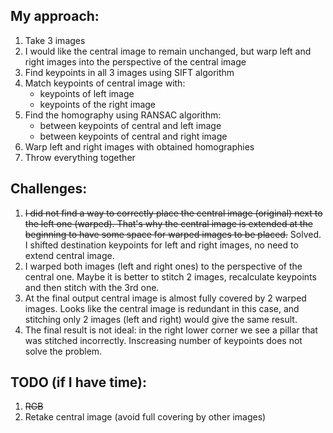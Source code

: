 ## My approach:
1. Take 3 images
2. I would like the central image to remain unchanged, but warp left and right images into the perspective of the central image
2. Find keypoints in all 3 images using SIFT algorithm
3. Match keypoints of central image with:
     - keypoints of left image
     - keypoints of the right image
4. Find the homography using RANSAC algorithm:
     - between keypoints of central and left image
     - between keypoints of central and right image
5. Warp left and right images with obtained homographies
6. Throw everything together

## Challenges:
1. ~~I did not find a way to correctly place the central image (original) next to the left one (warped). That's why the central image is extended at the beginning to have some space for warped images to be placed.~~ Solved. I shifted destination keypoints for left and right images, no need to extend central image.<br>
2. I warped both images (left and right ones) to the perspective of the central one. Maybe it is better to stitch 2 images, recalculate keypoints and then stitch with the 3rd one.
3. At the final output central image is almost fully covered by 2 warped images. Looks like the central image is redundant in this case, and stitching only 2 images (left and right) would give the same result.
4. The final result is not ideal: in the right lower corner we see a pillar that was stitched incorrectly. Inscreasing number of keypoints does not solve the problem.

## TODO (if I have time):
1. ~~RGB~~<br>
2. Retake central image (avoid full covering by other images)